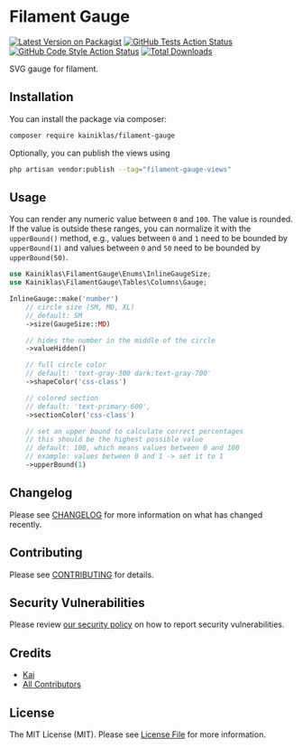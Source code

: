 # Filament Gauge

[![Latest Version on Packagist](https://img.shields.io/packagist/v/kainiklas/filament-gauge.svg?style=flat-square)](https://packagist.org/packages/kainiklas/filament-gauge)
[![GitHub Tests Action Status](https://img.shields.io/github/actions/workflow/status/kainiklas/filament-gauge/run-tests.yml?branch=main&label=tests&style=flat-square)](https://github.com/kainiklas/filament-gauge/actions?query=workflow%3Arun-tests+branch%3Amain)
[![GitHub Code Style Action Status](https://img.shields.io/github/actions/workflow/status/kainiklas/filament-gauge/fix-php-code-styling.yml?branch=main&label=code%20style&style=flat-square)](https://github.com/kainiklas/filament-gauge/actions?query=workflow%3A"Fix+PHP+code+style+issues"+branch%3Amain)
[![Total Downloads](https://img.shields.io/packagist/dt/kainiklas/filament-gauge.svg?style=flat-square)](https://packagist.org/packages/kainiklas/filament-gauge)


SVG gauge for filament.

## Installation

You can install the package via composer:

```bash
composer require kainiklas/filament-gauge
```

Optionally, you can publish the views using

```bash
php artisan vendor:publish --tag="filament-gauge-views"
```

## Usage

You can render any numeric value between `0` and `100`. The value is rounded. If the value is outside these ranges, you can normalize it with the `upperBound()` method, e.g., values between `0` and `1` need to be bounded by `upperBound(1)` and values between `0` and `50` need to be bounded by `upperBound(50)`.

```php
use Kainiklas\FilamentGauge\Enums\InlineGaugeSize;
use Kainiklas\FilamentGauge\Tables\Columns\Gauge;

InlineGauge::make('number')
    // circle size (SM, MD, XL)
    // default: SM
    ->size(GaugeSize::MD) 

    // hides the number in the middle of the circle
    ->valueHidden() 

    // full circle color
    // default: 'text-gray-300 dark:text-gray-700'
    ->shapeColor('css-class') 

    // colored section
    // default: 'text-primary-600', 
    ->sectionColor('css-class') 

    // set an upper bound to calculate correct percentages
    // this should be the highest possible value
    // default: 100, which means values between 0 and 100
    // example: values between 0 and 1 -> set it to 1
    ->upperBound(1) 
```

## Changelog

Please see [CHANGELOG](CHANGELOG.md) for more information on what has changed recently.

## Contributing

Please see [CONTRIBUTING](.github/CONTRIBUTING.md) for details.

## Security Vulnerabilities

Please review [our security policy](../../security/policy) on how to report security vulnerabilities.

## Credits

- [Kai](https://github.com/kainiklas)
- [All Contributors](../../contributors)

## License

The MIT License (MIT). Please see [License File](LICENSE.md) for more information.
